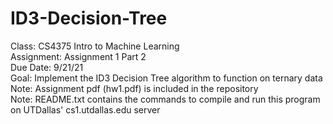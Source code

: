 # ID3-Decision-Tree
Class: CS4375 Intro to Machine Learning  
Assignment: Assignment 1 Part 2  
Due Date: 9/21/21  
Goal: Implement the ID3 Decision Tree algorithm to function on ternary data  
Note: Assignment pdf (hw1.pdf) is included in the repository  
Note: README.txt contains the commands to compile and run this program on UTDallas' cs1.utdallas.edu server
